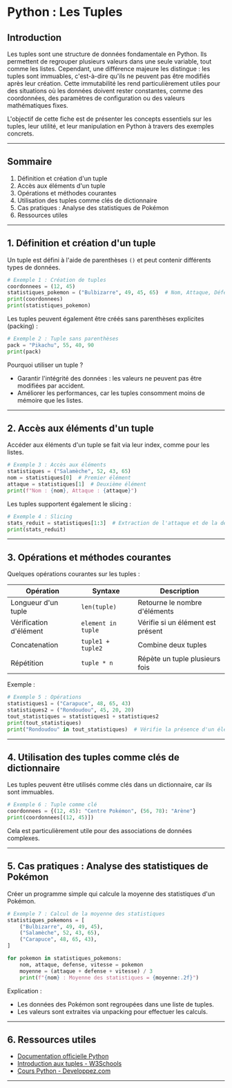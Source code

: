 # Python : Les Tuples

## Introduction

Les tuples sont une structure de données fondamentale en Python. Ils permettent de regrouper plusieurs valeurs dans une seule variable, tout comme les listes. Cependant, une différence majeure les distingue : les tuples sont immuables, c'est-à-dire qu'ils ne peuvent pas être modifiés après leur création. Cette immutabilité les rend particulièrement utiles pour des situations où les données doivent rester constantes, comme des coordonnées, des paramètres de configuration ou des valeurs mathématiques fixes.

L'objectif de cette fiche est de présenter les concepts essentiels sur les tuples, leur utilité, et leur manipulation en Python à travers des exemples concrets. 

---

## Sommaire

1. Définition et création d'un tuple
2. Accès aux éléments d'un tuple
3. Opérations et méthodes courantes
4. Utilisation des tuples comme clés de dictionnaire
5. Cas pratiques : Analyse des statistiques de Pokémon
6. Ressources utiles

---

## 1. Définition et création d'un tuple

Un tuple est défini à l'aide de parenthèses `()` et peut contenir différents types de données.

```python
# Exemple 1 : Création de tuples
coordonnees = (12, 45)
statistiques_pokemon = ("Bulbizarre", 49, 45, 65)  # Nom, Attaque, Défense, Vitesse
print(coordonnees)
print(statistiques_pokemon)
```

Les tuples peuvent également être créés sans parenthèses explicites (packing) :

```python
# Exemple 2 : Tuple sans parenthèses
pack = "Pikachu", 55, 40, 90
print(pack)
```

Pourquoi utiliser un tuple ?
- Garantir l'intégrité des données : les valeurs ne peuvent pas être modifiées par accident.
- Améliorer les performances, car les tuples consomment moins de mémoire que les listes.

---

## 2. Accès aux éléments d'un tuple

Accéder aux éléments d'un tuple se fait via leur index, comme pour les listes.

```python
# Exemple 3 : Accès aux éléments
statistiques = ("Salamèche", 52, 43, 65)
nom = statistiques[0]  # Premier élément
attaque = statistiques[1]  # Deuxième élément
print(f"Nom : {nom}, Attaque : {attaque}")
```

Les tuples supportent également le slicing :

```python
# Exemple 4 : Slicing
stats_reduit = statistiques[1:3]  # Extraction de l'attaque et de la défense
print(stats_reduit)
```

---

## 3. Opérations et méthodes courantes

Quelques opérations courantes sur les tuples :

| Opération              | Syntaxe                                   | Description                                     |
|------------------------|-------------------------------------------|------------------------------------------------|
| Longueur d'un tuple    | `len(tuple)`                              | Retourne le nombre d'éléments                 |
| Vérification d'élément | `element in tuple`                        | Vérifie si un élément est présent             |
| Concatenation          | `tuple1 + tuple2`                         | Combine deux tuples                           |
| Répétition             | `tuple * n`                               | Répète un tuple plusieurs fois                |

Exemple :

```python
# Exemple 5 : Opérations
statistiques1 = ("Carapuce", 48, 65, 43)
statistiques2 = ("Rondoudou", 45, 20, 20)
tout_statistiques = statistiques1 + statistiques2
print(tout_statistiques)
print("Rondoudou" in tout_statistiques)  # Vérifie la présence d'un élément
```

---

## 4. Utilisation des tuples comme clés de dictionnaire

Les tuples peuvent être utilisés comme clés dans un dictionnaire, car ils sont immuables.

```python
# Exemple 6 : Tuple comme clé
coordonnees = {(12, 45): "Centre Pokémon", (56, 78): "Arène"}
print(coordonnees[(12, 45)])
```

Cela est particulièrement utile pour des associations de données complexes.

---

## 5. Cas pratiques : Analyse des statistiques de Pokémon

Créer un programme simple qui calcule la moyenne des statistiques d'un Pokémon.

```python
# Exemple 7 : Calcul de la moyenne des statistiques
statistiques_pokemons = [
    ("Bulbizarre", 49, 49, 45),
    ("Salamèche", 52, 43, 65),
    ("Carapuce", 48, 65, 43),
]

for pokemon in statistiques_pokemons:
    nom, attaque, defense, vitesse = pokemon
    moyenne = (attaque + defense + vitesse) / 3
    print(f"{nom} : Moyenne des statistiques = {moyenne:.2f}")
```

Explication :
- Les données des Pokémon sont regroupées dans une liste de tuples.
- Les valeurs sont extraites via unpacking pour effectuer les calculs.

---

## 6. Ressources utiles

- [Documentation officielle Python](https://docs.python.org/3/tutorial/datastructures.html#tuples-and-sequences)
- [Introduction aux tuples - W3Schools](https://www.w3schools.com/python/python_tuples.asp)
- [Cours Python - Developpez.com](https://python.developpez.com/cours/DiveIntoPython/php/frdiveintopython/native_data_types/tuples.php)

---
